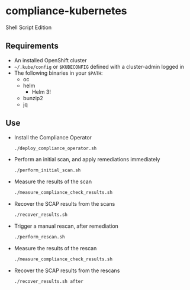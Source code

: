 # compliance-kubernetes

Shell Script Edition

## Requirements

- An installed OpenShift cluster
- `~/.kube/config` or `$KUBECONFIG` defined with a cluster-admin logged in
- The following binaries in your `$PATH`:
  - oc
  - helm
    - Helm 3!
  - bunzip2
  - jq

## Use

- Install the Compliance Operator

    ```sh
    ./deploy_compliance_operator.sh
    ```

- Perform an initial scan, and apply remediations immediately

    ```sh
    ./perform_initial_scan.sh
    ```

- Measure the results of the scan

    ```sh
    ./measure_compliance_check_results.sh
    ```

- Recover the SCAP results from the scans

    ```sh
    ./recover_results.sh
    ```

- Trigger a manual rescan, after remediation

    ```sh
    ./perform_rescan.sh
    ```

- Measure the results of the rescan

    ```sh
    ./measure_compliance_check_results.sh
    ```

- Recover the SCAP results from the rescans

    ```sh
    ./recover_results.sh after
    ```
